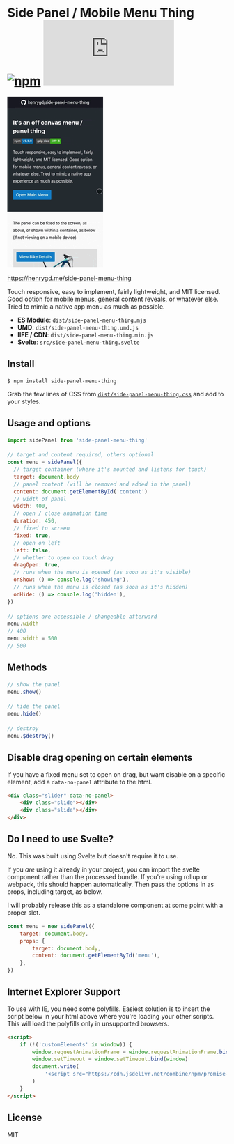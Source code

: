 # Side Panel / Mobile Menu Thing [![npm][npm-image]][npm-url] [![File Size][size-image]][cdn-url]

[npm-image]: https://img.shields.io/npm/v/side-panel-menu-thing.svg?style=flat
[npm-url]: https://www.npmjs.com/package/side-panel-menu-thing
[size-image]: https://img.badgesize.io/henrygd/side-panel-menu-thing/master/dist/side-panel-menu-thing.min.js?compression=gzip
[cdn-url]: https://cdn.jsdelivr.net/npm/side-panel-menu-thing/dist/side-panel-menu-thing.min.js

![example](example.gif)

https://henrygd.me/side-panel-menu-thing

Touch responsive, easy to implement, fairly lightweight, and MIT licensed. Good option for mobile menus, general content reveals, or whatever else. Tried to mimic a native app menu as much as possible.

- **ES Module**: `dist/side-panel-menu-thing.mjs`
- **UMD**: `dist/side-panel-menu-thing.umd.js`
- **IIFE / CDN**: `dist/side-panel-menu-thing.min.js`
- **Svelte**: `src/side-panel-menu-thing.svelte`

## Install

```
$ npm install side-panel-menu-thing
```

Grab the few lines of CSS from [`dist/side-panel-menu-thing.css`](dist/side-panel-menu-thing.css) and add to your styles.

## Usage and options

```js
import sidePanel from 'side-panel-menu-thing'

// target and content required, others optional
const menu = sidePanel({
  // target container (where it's mounted and listens for touch)
  target: document.body
  // panel content (will be removed and added in the panel)
  content: document.getElementById('content')
  // width of panel
  width: 400,
  // open / close animation time
  duration: 450,
  // fixed to screen
  fixed: true,
  // open on left
  left: false,
  // whether to open on touch drag
  dragOpen: true,
  // runs when the menu is opened (as soon as it's visible)
  onShow: () => console.log('showing'),
  // runs when the menu is closed (as soon as it's hidden)
  onHide: () => console.log('hidden'),
})

// options are accessible / changeable afterward
menu.width
// 400
menu.width = 500
// 500
```

## Methods

```js
// show the panel
menu.show()

// hide the panel
menu.hide()

// destroy
menu.$destroy()
```

## Disable drag opening on certain elements

If you have a fixed menu set to open on drag, but want disable on a specific element, add a `data-no-panel` attribute to the html.

```html
<div class="slider" data-no-panel>
	<div class="slide"></div>
	<div class="slide"></div>
</div>
```

## Do I need to use Svelte?

No. This was built using Svelte but doesn't require it to use.

If you _are_ using it already in your project, you can import the svelte component rather than the processed bundle. If you're using rollup or webpack, this should happen automatically. Then pass the options in as props, including target, as below.

I will probably release this as a standalone component at some point with a proper slot.

```js
const menu = new sidePanel({
	target: document.body,
	props: {
		target: document.body,
		content: document.getElementById('menu'),
	},
})
```

## Internet Explorer Support

To use with IE, you need some polyfills. Easiest solution is to insert the script below in your html above where you're loading your other scripts. This will load the polyfills only in unsupported browsers.

```html
<script>
	if (!('customElements' in window)) {
		window.requestAnimationFrame = window.requestAnimationFrame.bind(window)
		window.setTimeout = window.setTimeout.bind(window)
		document.write(
			'<script src="https://cdn.jsdelivr.net/combine/npm/promise-polyfill@8.1.0/dist/polyfill.min.js,npm/classlist-polyfill@1.2.0/src/index.js,npm/mdn-polyfills@5.19.0/Array.prototype.fill.js,npm/@webcomponents/webcomponentsjs@2.4.1/webcomponents-bundle.min.js"><\/script>'
		)
	}
</script>
```

## License

MIT

